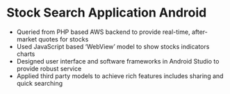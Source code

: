 # Stock Search Application Android
* Queried from PHP based AWS backend to provide real-time, after-market quotes for stocks
* Used JavaScript based ‘WebView’ model to show stocks indicators charts
* Designed user interface and software frameworks in Android Studio to provide robust service
* Applied third party models to achieve rich features includes sharing and quick searching
